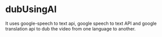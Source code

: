 # dubUsingAI

It uses google-speech to text api, google speech to text API and google translation api to dub the video from one language to another.
